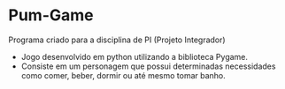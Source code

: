 # Pum-Game
Programa criado para a disciplina de PI (Projeto Integrador)

  - Jogo desenvolvido em python utilizando a biblioteca Pygame.
  - Consiste em um personagem que possui determinadas necessidades como comer, beber, dormir ou até mesmo tomar banho.

